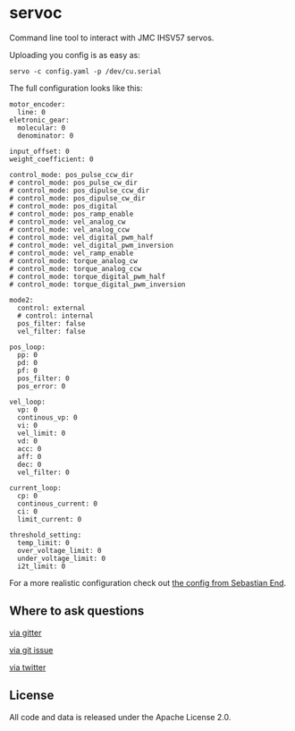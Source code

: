 # servoc

Command line tool to interact with JMC IHSV57 servos.

Uploading you config is as easy as:

```
servo -c config.yaml -p /dev/cu.serial
```

The full configuration looks like this:

```
motor_encoder:
  line: 0
eletronic_gear:
  molecular: 0
  denominator: 0

input_offset: 0
weight_coefficient: 0

control_mode: pos_pulse_ccw_dir
# control_mode: pos_pulse_cw_dir
# control_mode: pos_dipulse_ccw_dir
# control_mode: pos_dipulse_cw_dir
# control_mode: pos_digital
# control_mode: pos_ramp_enable
# control_mode: vel_analog_cw
# control_mode: vel_analog_ccw
# control_mode: vel_digital_pwm_half
# control_mode: vel_digital_pwm_inversion
# control_mode: vel_ramp_enable
# control_mode: torque_analog_cw
# control_mode: torque_analog_ccw
# control_mode: torque_digital_pwm_half
# control_mode: torque_digital_pwm_inversion

mode2:
  control: external
  # control: internal
  pos_filter: false
  vel_filter: false

pos_loop:
  pp: 0
  pd: 0
  pf: 0
  pos_filter: 0
  pos_error: 0

vel_loop:
  vp: 0
  continous_vp: 0
  vi: 0
  vel_limit: 0
  vd: 0
  acc: 0
  aff: 0
  dec: 0
  vel_filter: 0

current_loop:
  cp: 0
  continous_current: 0
  ci: 0
  limit_current: 0

threshold_setting:
  temp_limit: 0
  over_voltage_limit: 0
  under_voltage_limit: 0
  i2t_limit: 0
```

For a more realistic configuration check out [the config from Sebastian End](https://github.com/tcurdt/go-servoc/blob/master/src/sebastian.yaml).


## Where to ask questions

[via gitter](https://gitter.im/tcurdt/go-servoc)

[via git issue](https://github.com/tcurdt/go-servoc/issues)

[via twitter](https://twitter.com/tcurdt)

## License

All code and data is released under the Apache License 2.0.
